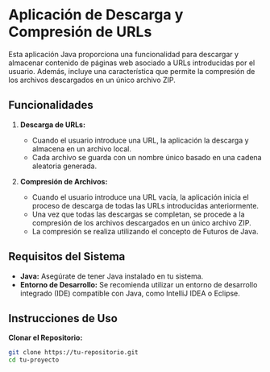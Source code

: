 # Aplicación de Descarga y Compresión de URLs

Esta aplicación Java proporciona una funcionalidad para descargar y almacenar contenido de páginas web asociado a URLs introducidas por el usuario. Además, incluye una característica que permite la compresión de los archivos descargados en un único archivo ZIP.

## Funcionalidades

1. **Descarga de URLs:**
   - Cuando el usuario introduce una URL, la aplicación la descarga y almacena en un archivo local.
   - Cada archivo se guarda con un nombre único basado en una cadena aleatoria generada.

2. **Compresión de Archivos:**
   - Cuando el usuario introduce una URL vacía, la aplicación inicia el proceso de descarga de todas las URLs introducidas anteriormente.
   - Una vez que todas las descargas se completan, se procede a la compresión de los archivos descargados en un único archivo ZIP.
   - La compresión se realiza utilizando el concepto de Futuros de Java.

## Requisitos del Sistema

- **Java:** Asegúrate de tener Java instalado en tu sistema.
- **Entorno de Desarrollo:** Se recomienda utilizar un entorno de desarrollo integrado (IDE) compatible con Java, como IntelliJ IDEA o Eclipse.

## Instrucciones de Uso
 **Clonar el Repositorio:**
   ```bash
   git clone https://tu-repositorio.git
   cd tu-proyecto
